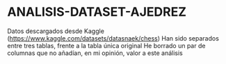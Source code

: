 # ANALISIS-DATASET-AJEDREZ
Datos descargados desde Kaggle (https://www.kaggle.com/datasets/datasnaek/chess)
Han sido separados entre tres tablas, frente a la tabla única original
He borrado un par de columnas que no añadían, en mi opinión, valor a este análisis
